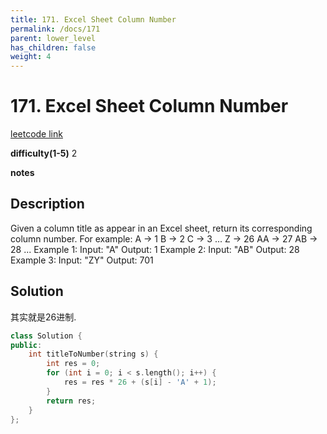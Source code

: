```yaml
---
title: 171. Excel Sheet Column Number
permalink: /docs/171
parent: lower_level
has_children: false
weight: 4
---
```

# 171. Excel Sheet Column Number
[leetcode link](https://leetcode.com/problems/excel-sheet-column-number/)

**difficulty(1-5)** 
2

**notes**   


## Description
Given a column title as appear in an Excel sheet, return its corresponding column number.
For example:
    A -> 1
    B -> 2
    C -> 3
    ...
    Z -> 26
    AA -> 27
    AB -> 28 
    ...
Example 1:
Input: "A"
Output: 1
Example 2:
Input: "AB"
Output: 28
Example 3:
Input: "ZY"
Output: 701


## Solution
其实就是26进制.

```c++
class Solution {
public:
    int titleToNumber(string s) {
        int res = 0;
        for (int i = 0; i < s.length(); i++) {
            res = res * 26 + (s[i] - 'A' + 1);
        }
        return res;
    }
};
```
